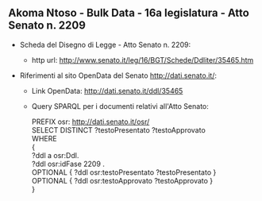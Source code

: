 ## Akoma Ntoso - Bulk Data - 16a legislatura - Atto Senato n. 2209 ##

* Scheda del Disegno di Legge - Atto Senato n. 2209:
	* http url: http://www.senato.it/leg/16/BGT/Schede/Ddliter/35465.htm

* Riferimenti al sito OpenData del Senato http://dati.senato.it/:
	* Link OpenData: http://dati.senato.it/ddl/35465
	* Query SPARQL per i documenti relativi all'Atto Senato:

        PREFIX osr: <http://dati.senato.it/osr/>  
		SELECT DISTINCT ?testoPresentato ?testoApprovato  
		WHERE  
		{  
		    ?ddl a osr:Ddl.  
		    ?ddl osr:idFase 2209 .  
		    OPTIONAL { ?ddl osr:testoPresentato ?testoPresentato }  
		    OPTIONAL { ?ddl osr:testoApprovato ?testoApprovato }  
		}
		